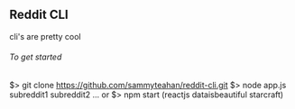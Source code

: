 ## Reddit CLI

cli's are pretty cool

###### To get started

  $> git clone https://github.com/sammyteahan/reddit-cli.git
  $> node app.js subreddit1 subreddit2 ...
  or
  $> npm start (reactjs dataisbeautiful starcraft)
